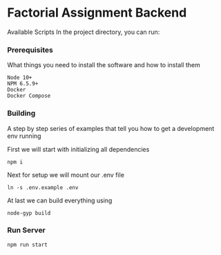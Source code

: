 # Factorial Assignment Backend

Available Scripts
In the project directory, you can run:

### Prerequisites
What things you need to install the software and how to install them
```
Node 10+
NPM 6.5.9+
Docker
Docker Compose

```
### Building
A step by step series of examples that tell you how to get a development env running

First we will start with initializing all dependencies
```
npm i
```

Next for setup we will mount our .env file

```
ln -s .env.example .env
```
At last we can build everything using 

```
node-gyp build
```
### Run Server
```
npm run start
```

